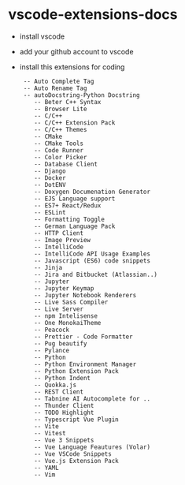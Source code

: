 # vscode-extensions-docs

- install vscode
- add your github account to vscode
- install this extensions for coding

       -- Auto Complete Tag
       -- Auto Rename Tag
       -- autoDocstring-Python Docstring
          -- Beter C++ Syntax
          -- Browser Lite
          -- C/C++
          -- C/C++ Extension Pack
          -- C/C++ Themes
          -- CMake
          -- CMake Tools
          -- Code Runner
          -- Color Picker
          -- Database Client
          -- Django
          -- Docker
          -- DotENV
          -- Doxygen Documenation Generator
          -- EJS Language support
          -- ES7+ React/Redux
          -- ESLint
          -- Formatting Toggle
          -- German Language Pack
          -- HTTP Client
          -- Image Preview
          -- IntelliCode
          -- IntelliCode API Usage Examples
          -- Javascript (ES6) code snippets
          -- Jinja
          -- Jira and Bitbucket (Atlassian..)
          -- Jupyter
          -- Jupyter Keymap
          -- Jupyter Notebook Renderers
          -- Live Sass Compiler
          -- Live Server
          -- npm Intelisense
          -- One MonokaiTheme
          -- Peacock
          -- Prettier - Code Formatter
          -- Pug beautify
          -- Pylance
          -- Python
          -- Python Environment Manager
          -- Python Extension Pack
          -- Python Indent
          -- Quokka.js
          -- REST Client
          -- Tabnine AI Autocomplete for ..
          -- Thunder Client
          -- TODO Highlight
          -- Typescript Vue Plugin
          -- Vite
          -- Vitest
          -- Vue 3 Snippets
          -- Vue Language Feautures (Volar)
          -- Vue VSCode Snippets
          -- Vue.js Extension Pack
          -- YAML
          -- Vim
